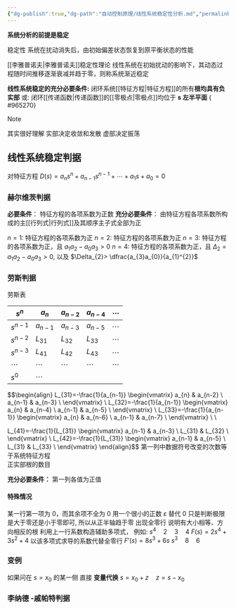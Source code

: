 ```yaml
---
{"dg-publish":true,"dg-path":"自动控制原理/线性系统稳定性分析.md","permalink":"/自动控制原理/线性系统稳定性分析/","noteIcon":"","created":"2024-04-16T13:01:27.454+08:00","updated":"2024-04-18T11:12:30.776+08:00"}
---
```


**系统分析的前提是稳定**

稳定性
系统在扰动消失后，由初始偏差状态恢复到原平衡状态的性能

[[李雅普诺夫\|李雅普诺夫]]稳定性理论
线性系统在初始扰动的影响下，其动态过程随时间推移逐渐衰减并趋于零，则称系统渐近稳定

**线性系统稳定的充分必要条件:**
闭环系统[[特征方程\|特征方程]]的所有**根均具有负实部**
或:  闭环[[传递函数\|传递函数]]的[[零极点\|零极点]]均位于 **s 左半平面**
{ #965270}


>[!Note]
>其实很好理解
>实部决定收敛和发散
>虚部决定振荡

## 线性系统稳定判据
对特征方程
$D(s)=a_{n}s^{n}+a_{n-1}s^{n-1}+\cdots+a_{1}s+a_{0}=0$
### 赫尔维茨判据
**必要条件**：
特征方程的各项系数为正数
**充分必要条件**：
由特征方程各项系数所构成的主[[行列式\|行列式]]及其顺序主子式全部为正

$n=1:$ 特征方程的各项系数为正
$n=2:$ 特征方程的各项系数为正
$n=3:$ 特征方程的各项系数为正，且 $a_{1}a_{2}-a_{0}a_{3}>0$
$n=4:$ 特征方程的各项系数为正，且 $\Delta_{2}=a_{1}a_{2}-a_{0}a_{3}>0$, 以及 $\Delta_{2}> \dfrac{a_{3}a_{0}}{a_{1}^{2}}$
### 劳斯判据
劳斯表

| $s^{n}$   | $a_{n}$      | $a_{n-2}$    | $a_{n-4}$    | $\cdots$     |
| --------- | ------------ | ------------ | ------------ | ------------ |
| $s^{n-1}$ | $a_{n-1}$    | $a_{n-3}$    | $a_{n-5}$    | $\cdots$     |
| $s^{n-2}$ | $L_{31}$     | $L_{32}$     | $L_{33}$     | $\cdots$     |
| $s^{n-3}$ | $L_{41}$     | $L_{42}$     | $L_{43}$     | $\cdots$     |
| $\cdots$  | $\cdots$<br> | $\cdots$<br> | $\cdots$<br> | $\cdots$<br> |
| $s^{0}$   | $\cdots$<br> |              |              |              |
$$\begin{align}
L_{31}=-\frac{1}{a_{n-1}}  \begin{vmatrix}
a_{n} & a_{n-2} \\
a_{n-1} & a_{n-3} \\
\end{vmatrix} \\
L_{32}=-\frac{1}{a_{n-1}} \begin{vmatrix}
a_{n} & a_{n-4} \\
a_{n-1} & a_{n-5} \\
\end{vmatrix} \\ 
L_{33}=-\frac{1}{a_{n-1}} \begin{vmatrix}
a_{n} & a_{n-6} \\
a_{n-1} & a_{n-7} \\
\end{vmatrix} \\  \\ 

L_{41}=-\frac{1}{L_{31}} \begin{vmatrix}
a_{n-1} & a_{n-3} \\
L_{31} & L_{32} \\
\end{vmatrix} \\
L_{42}=-\frac{1}{L_{31}} \begin{vmatrix}
a_{n-1} & a_{n-5} \\
L_{31} & L_{33} \\
\end{vmatrix}
\end{align}$$
第一列中数据符号改变的次数等于系统特征方程  
正实部根的数目

**充分必要条件：**
第一列各值为正值
#### 特殊情况
某一行第一项为 0，而其余项不全为 0
	用一个很小的正数 $\varepsilon$ 替代 0
	只是判断极限是大于零还是小于零即可, 所以从正半轴趋于零
出现全零行
	说明有大小相等、方向相反的根
	利用上一行系数构造辅助多项式，
	例如:
	$s^{4}\quad 2\quad 3\quad 4$
	$F(s)=2s^{4}+3s^{2}+4$
	以该多项式求导的系数代替全零行
	$F'(s)=8s^{3}+6s$
	$s^{3}\quad 8\quad 6$

### 变例
如果问在 $s=x_{0}$ 的某一侧
直接 **变量代换**   $s=x_{0}+z\quad z=s-x_{0}$
### 李纳德 -戚帕特判据








